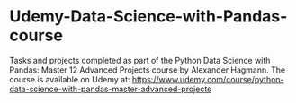 # Udemy-Data-Science-with-Pandas-course
Tasks and projects completed as part of the Python Data Science with Pandas: Master 12 Advanced Projects course by Alexander Hagmann. The course is available on Udemy at: https://www.udemy.com/course/python-data-science-with-pandas-master-advanced-projects
